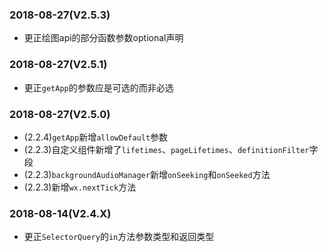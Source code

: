 ### 2018-08-27(V2.5.3)
- 更正绘图api的部分函数参数optional声明

### 2018-08-27(V2.5.1)
- 更正`getApp`的参数应是可选的而非必选
### 2018-08-27(V2.5.0)
- (2.2.4)`getApp`新增`allowDefault`参数
- (2.2.3)自定义组件新增了`lifetimes`、`pageLifetimes`、`definitionFilter`字段
- (2.2.3)`backgroundAudioManager`新增`onSeeking`和`onSeeked`方法
- (2.2.3)新增`wx.nextTick`方法
### 2018-08-14(V2.4.X)
- 更正`SelectorQuery`的`in`方法参数类型和返回类型
